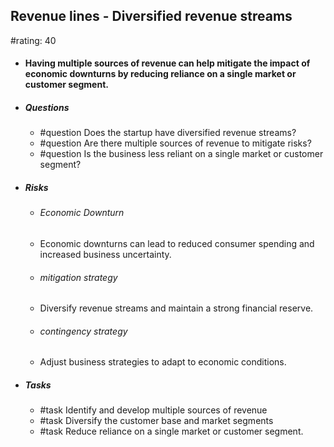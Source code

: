 ## Revenue lines - Diversified revenue streams
#rating: 40
- #### Having multiple sources of revenue can help mitigate the impact of economic downturns by reducing reliance on a single market or customer segment.
- ##### Questions
  - #question Does the startup have diversified revenue streams?
  - #question Are there multiple sources of revenue to mitigate risks?
  - #question Is the business less reliant on a single market or customer segment?
- ##### Risks

  - ###### Economic Downturn
  - Economic downturns can lead to reduced consumer spending and increased business uncertainty.
  - ###### mitigation strategy
  - Diversify revenue streams and maintain a strong financial reserve.
  - ###### contingency strategy
  - Adjust business strategies to adapt to economic conditions.
- ##### Tasks
  - #task Identify and develop multiple sources of revenue
  - #task  Diversify the customer base and market segments
  - #task  Reduce reliance on a single market or customer segment.


